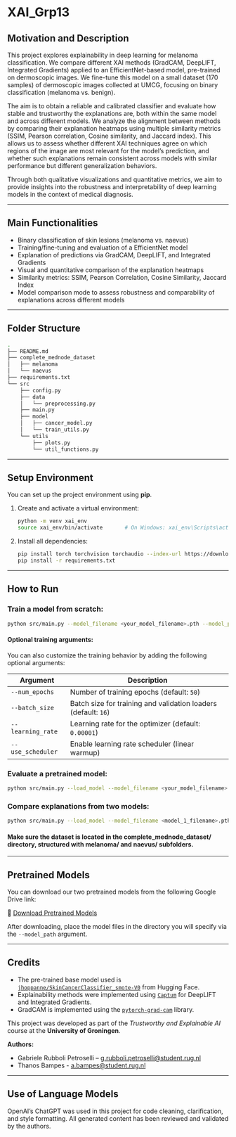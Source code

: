 # XAI_Grp13

## Motivation and Description

This project explores explainability in deep learning for melanoma classification. We compare different XAI methods (GradCAM, DeepLIFT, Integrated Gradients) applied to an EfficientNet-based model, pre-trained on dermoscopic images.
We fine-tune this model on a small dataset (170 samples) of dermoscopic images collected at UMCG, focusing on binary classification (melanoma vs. benign).

The aim is to obtain a reliable and calibrated classifier and evaluate how stable and trustworthy the explanations are, both within the same model and across different models. We analyze the alignment between methods by comparing their explanation heatmaps using multiple similarity metrics (SSIM, Pearson correlation, Cosine similarity, and Jaccard index). This allows us to assess whether different XAI techniques agree on which regions of the image are most relevant for the model’s prediction, and whether such explanations remain consistent across models with similar performance but different generalization behaviors.

Through both qualitative visualizations and quantitative metrics, we aim to provide insights into the robustness and interpretability of deep learning models in the context of medical diagnosis.

---

## Main Functionalities

- Binary classification of skin lesions (melanoma vs. naevus)
- Training/fine-tuning and evaluation of a EfficientNet model
- Explanation of predictions via GradCAM, DeepLIFT, and Integrated Gradients
- Visual and quantitative comparison of the explanation heatmaps
- Similarity metrics: SSIM, Pearson Correlation, Cosine Similarity, Jaccard Index
- Model comparison mode to assess robustness and comparability of explanations across different models

---

## Folder Structure

```bash
.
├── README.md
├── complete_mednode_dataset
│   ├── melanoma
│   └── naevus
├── requirements.txt
└── src
    ├── config.py
    ├── data
    │   └── preprocessing.py
    ├── main.py
    ├── model
    │   ├── cancer_model.py
    │   └── train_utils.py
    └── utils
        ├── plots.py
        └── util_functions.py
```

---

## Setup Environment

You can set up the project environment using **pip**.

1. Create and activate a virtual environment:
   ```bash
   python -m venv xai_env
   source xai_env/bin/activate       # On Windows: xai_env\Scripts\activate
   ```
2. Install all dependencies:
   ```bash
   pip install torch torchvision torchaudio --index-url https://download.pytorch.org/whl/cpu       # Torch for CPU
   pip install -r requirements.txt
   ```

---

## How to Run

### Train a model from scratch:

   ```bash
   python src/main.py --model_filename <your_model_filename>.pth --model_path <your_model_folder> 
   ```

#### Optional training arguments:

You can also customize the training behavior by adding the following optional arguments:

| Argument           | Description                                                                 |
|--------------------|-----------------------------------------------------------------------------|
| `--num_epochs`     | Number of training epochs (default: `50`)                                   |
| `--batch_size`     | Batch size for training and validation loaders (default: `16`)              |
| `--learning_rate`  | Learning rate for the optimizer (default: `0.00001`)                        |
| `--use_scheduler`  | Enable learning rate scheduler (linear warmup)                              |

### Evaluate a pretrained model:

   ```bash
   python src/main.py --load_model --model_filename <your_model_filename>.pth --model_path <your_model_folder>
   ```

### Compare explanations from two models:

   ```bash
   python src/main.py --load_model --model_filename <model_1_filename>.pth --model_path <your_model_folder> --compare_models --second_model_filename <model_2_filename>.pth
   ```

#### Make sure the dataset is located in the complete_mednode_dataset/ directory, structured with melanoma/ and naevus/ subfolders.

---

## Pretrained Models

You can download our two pretrained models from the following Google Drive link:

🔗 [Download Pretrained Models](https://drive.google.com/drive/folders/1et9_-fvm_fqbsY4yEGtCkB_whoIahXy_?usp=sharing)

After downloading, place the model files in the directory you will specify via the `--model_path` argument.

---

## Credits

- The pre-trained base model used is [`jhoppanne/SkinCancerClassifier_smote-V0`](https://huggingface.co/jhoppanne/SkinCancerClassifier_smote-V0) from Hugging Face.
- Explainability methods were implemented using [`Captum`](https://github.com/pytorch/captum) for DeepLIFT and Integrated Gradients.
- GradCAM is implemented using the [`pytorch-grad-cam`](https://github.com/jacobgil/pytorch-grad-cam) library.

This project was developed as part of the *Trustworthy and Explainable AI* course at the **University of Groningen**.

**Authors:**
- Gabriele Rubboli Petroselli – g.rubboli.petroselli@student.rug.nl  
- Thanos Bampes - a.bampes@student.rug.nl

---

## Use of Language Models

OpenAI’s ChatGPT was used in this project for code cleaning, clarification, and style formatting. All generated content has been reviewed and validated by the authors.